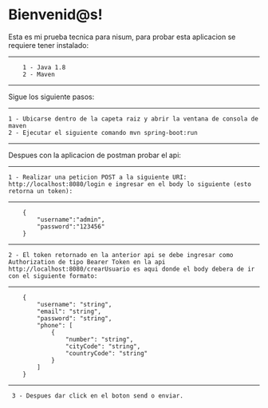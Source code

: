 # Bienvenid@s!
Esta es mi prueba tecnica para nisum, para probar esta aplicacion se requiere tener instalado:
***
        1 - Java 1.8
        2 - Maven
***
Sigue los siguiente pasos:
***
    1 - Ubicarse dentro de la capeta raiz y abrir la ventana de consola de maven
    2 - Ejecutar el siguiente comando mvn spring-boot:run
***
Despues con la aplicacion de postman probar el api:
***
    1 - Realizar una peticion POST a la siguiente URI: http://localhost:8080/login e ingresar en el body lo siguiente (esto retorna un token):
***
        {
            "username":"admin",
            "password":"123456"
        }
***  
            
    2 - El token retornado en la anterior api se debe ingresar como Authorization de tipo Bearer Token en la api http://localhost:8080/crearUsuario es aqui donde el body debera de ir con el siguiente formato:
    
***
        {
            "username": "string",
            "email": "string",
            "password": "string",
            "phone": [
                {
                    "number": "string",
                    "cityCode": "string",
                    "countryCode": "string"
                }
            ]
        }
***
     3 - Despues dar click en el boton send o enviar.
